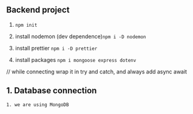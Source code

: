  ## Backend project

1.  ```npm init```

2. install nodemon (dev dependence)```npm i -D nodemon```
3. install prettier             ```npm i -D prettier```
4. install packages ```npm i mongoose express dotenv```

// while connecting wrap it in try and catch, and always add async await

## 1.  Database connection

```
1. we are using MongoDB


```